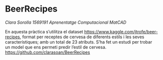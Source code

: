 # BeerRecipes

*Clara Sorolla 1569191*
*Aprenentatge Computacional*
*MatCAD*

En aquesta pràctica s’utilitza el dataset https://www.kaggle.com/jtrofe/beer-recipes, format per receptes de cervesa de diferents estils i les seves característiques; amb un total de 23 atributs. S’ha fet un estudi per trobar un model que ens permeti predir l’estil de cervesa.
https://github.com/clarasoan/BeerRecipes
